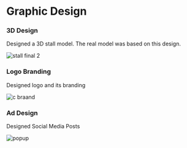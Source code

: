 # Graphic Design
### 3D Design
Designed a 3D stall model. The real model was based on this design.

![stall final 2](https://user-images.githubusercontent.com/121748146/210347901-e9121f27-0125-4912-9393-59ca77d0e4ac.jpg)

### Logo Branding 
Designed logo and its branding

![c braand](https://user-images.githubusercontent.com/121748146/210365210-858341d3-32a1-43f7-9cea-74819d207fc3.jpg)

### Ad Design
Designed Social Media Posts 

![popup](https://user-images.githubusercontent.com/121748146/210365583-f293c28c-2ada-48d9-b12e-925360f73a23.jpg)
